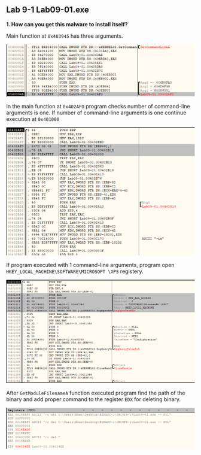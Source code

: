 ## Lab 9-1 Lab09-01.exe

**1. How can you get this malware to install itself?**

Main function at `0x403945` has three arguments.

![alt text](img/L9-1-Q1-1.png)

In the main function at `0x402AFD` program checks number of command-line arguments is one. If number of command-line arguments is one continue execution at `0x401000`

![alt text](img/L9-1-Q1-2.png)

If program executed with 1 command-line arguments, program open `HKEY_LOCAL_MACHINE\SOFTWARE\MICROSOFT \XPS` registery.

![alt text](img/L9-1-Q1-3.png)

After `GetModuleFilenameA` function executed program find the path of the binary and add proper command to the register `EDX` for deleting binary.

![alt text](img/L9-1-Q1-4.png)


